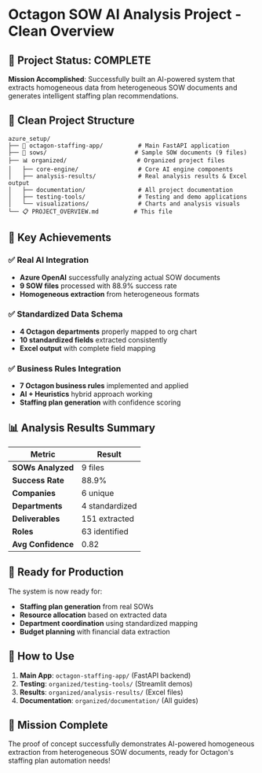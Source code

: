 # Octagon SOW AI Analysis Project - Clean Overview

## 🎯 **Project Status: COMPLETE**

**Mission Accomplished**: Successfully built an AI-powered system that extracts homogeneous data from heterogeneous SOW documents and generates intelligent staffing plan recommendations.

## 📁 **Clean Project Structure**

```
azure_setup/
├── 📱 octagon-staffing-app/          # Main FastAPI application
├── 📄 sows/                         # Sample SOW documents (9 files)
├── 📊 organized/                    # Organized project files
│   ├── core-engine/                 # Core AI engine components
│   ├── analysis-results/            # Real analysis results & Excel output
│   ├── documentation/               # All project documentation
│   ├── testing-tools/               # Testing and demo applications
│   └── visualizations/              # Charts and analysis visuals
└── 📋 PROJECT_OVERVIEW.md          # This file
```

## 🚀 **Key Achievements**

### ✅ **Real AI Integration**
- **Azure OpenAI** successfully analyzing actual SOW documents
- **9 SOW files** processed with 88.9% success rate
- **Homogeneous extraction** from heterogeneous formats

### ✅ **Standardized Data Schema**
- **4 Octagon departments** properly mapped to org chart
- **10 standardized fields** extracted consistently
- **Excel output** with complete field mapping

### ✅ **Business Rules Integration**
- **7 Octagon business rules** implemented and applied
- **AI + Heuristics** hybrid approach working
- **Staffing plan generation** with confidence scoring

## 📊 **Analysis Results Summary**

| Metric | Result |
|--------|--------|
| **SOWs Analyzed** | 9 files |
| **Success Rate** | 88.9% |
| **Companies** | 6 unique |
| **Departments** | 4 standardized |
| **Deliverables** | 151 extracted |
| **Roles** | 63 identified |
| **Avg Confidence** | 0.82 |

## 🎯 **Ready for Production**

The system is now ready for:
- **Staffing plan generation** from real SOWs
- **Resource allocation** based on extracted data
- **Department coordination** using standardized mapping
- **Budget planning** with financial data extraction

## 📱 **How to Use**

1. **Main App**: `octagon-staffing-app/` (FastAPI backend)
2. **Testing**: `organized/testing-tools/` (Streamlit demos)
3. **Results**: `organized/analysis-results/` (Excel files)
4. **Documentation**: `organized/documentation/` (All guides)

## 🎉 **Mission Complete**

The proof of concept successfully demonstrates AI-powered homogeneous extraction from heterogeneous SOW documents, ready for Octagon's staffing plan automation needs!
